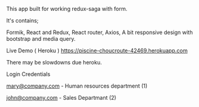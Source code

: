 This app built for working redux-saga with form.

It's contains;

Formik,
React and Redux,
React router,
Axios,
A bit responsive design with bootstrap and media query.

Live Demo  ( Heroku )
https://piscine-choucroute-42469.herokuapp.com

There may be slowdowns due heroku.

Login Credentials 

mary@company.com -  Human resources department (1)

john@company.com -  Sales Departmant (2)
